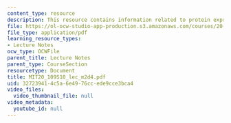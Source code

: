 ```yaml
---
content_type: resource
description: This resource contains information related to protein expression.
file: https://ol-ocw-studio-app-production.s3.amazonaws.com/courses/20-109-laboratory-fundamentals-in-biological-engineering-spring-2010/327239414c5a6e4976ccede9cce3bca4_MIT20_109S10_lec_m2d4.pdf
file_type: application/pdf
learning_resource_types:
- Lecture Notes
ocw_type: OCWFile
parent_title: Lecture Notes
parent_type: CourseSection
resourcetype: Document
title: MIT20_109S10_lec_m2d4.pdf
uid: 32723941-4c5a-6e49-76cc-ede9cce3bca4
video_files:
  video_thumbnail_file: null
video_metadata:
  youtube_id: null
---
```

